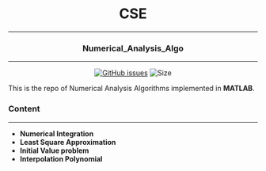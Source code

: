 <div align = "center">

# CSE 
---
### Numerical_Analysis_Algo
---
[![GitHub issues](https://img.shields.io/github/issues/gaurav-codehub/Numerical_Analysis_Algo?logo=github)](https://github.com/gaurav-codehub/Numerical_Analysis_Algo/issues) ![Size](https://github-size-badge.herokuapp.com/gaurav-codehub/Numerical_Analysis_Algo.svg)
</div>

This is the repo of Numerical Analysis Algorithms implemented in **MATLAB**. 
### Content
---
* **Numerical Integration**
* **Least Square Approximation**
* **Initial Value problem**
* **Interpolation Polynomial**


